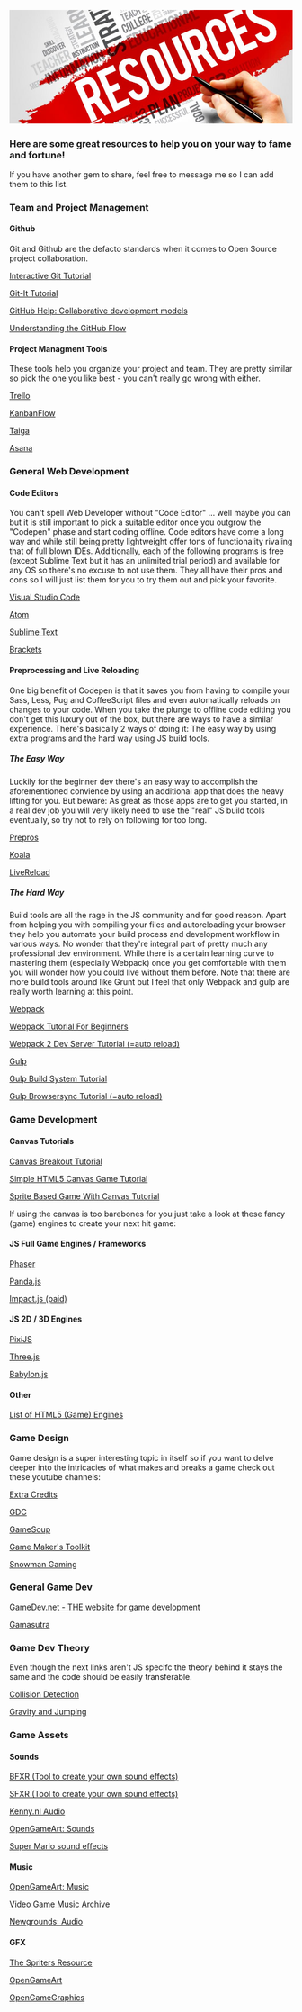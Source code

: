 ![Resources](/assets/resources.jpg)

### Here are some great resources to help you on your way to fame and fortune!
If you have another gem to share, feel free to message me so I can add them to this list.

### Team and Project Management
#### Github
Git and Github are the defacto standards when it comes to Open Source project collaboration.

   [Interactive Git Tutorial](https://try.github.io/levels/1/challenges/1)

   [Git-It Tutorial](http://jlord.us/patchwork/)

   [GitHub Help: Collaborative development models](https://help.github.com/articles/about-collaborative-development-models/)

   [Understanding the GitHub Flow](https://guides.github.com/introduction/flow/)

#### Project Managment Tools
These tools help you organize your project and team. They are pretty similar so pick the one you like best - you can't
really go wrong with either.

   [Trello](https://trello.com/)

   [KanbanFlow](https://kanbanflow.com)

   [Taiga](https://taiga.io/)

   [Asana](https://asana.com/)

### General Web Development
#### Code Editors
You can't spell Web Developer without "Code Editor" ... well maybe you can but it is still important to pick a suitable
editor once you outgrow the "Codepen" phase and start coding offline. Code editors have come a long way and while still being pretty lightweight offer tons of functionality
rivaling that of full blown IDEs.
Additionally, each of the following programs is free (except Sublime Text but it has an unlimited trial period) and available for any OS
so there's no excuse to not use them. They all have their pros and cons so I will just list them for you to try them out and pick your favorite.

   [Visual Studio Code](https://code.visualstudio.com/)

   [Atom](https://atom.io/)

   [Sublime Text](https://www.sublimetext.com/3)

   [Brackets](http://brackets.io/)

#### Preprocessing and Live Reloading
One big benefit of Codepen is that it saves you from having to compile your Sass, Less, Pug and CoffeeScript files and even automatically
reloads on changes to your code.
When you take the plunge to offline code editing you don't get this luxury out of the box, but there are ways to have a similar experience.
There's basically 2 ways of doing it: The easy way by using extra programs and the hard way using JS build tools.

##### The Easy Way
Luckily for the beginner dev there's an easy way to accomplish the aforementioned convience by using an additional app that does the heavy lifting for you. 
But beware: As great as those apps are to get you started, in a real dev job you will very likely need to use the "real" JS build tools eventually, so try not
to rely on following for too long.

   [Prepros](https://prepros.io/)

   [Koala](http://koala-app.com/)

   [LiveReload](http://livereload.com/)

##### The Hard Way
Build tools are all the rage in the JS community and for good reason. Apart from helping you with compiling your files and autoreloading your browser they help you
automate your build process and development workflow in various ways. No wonder that they're integral part of pretty much any professional dev environment. While there is a certain learning curve to mastering them (especially Webpack) once you get comfortable with them you will wonder how you could live without them before. 
Note that there are more build tools around like Grunt but I feel that only Webpack and gulp are really worth learning at this point.

   [Webpack](https://webpack.github.io/)

   [Webpack Tutorial For Beginners](https://www.youtube.com/watch?v=ytRnPV0kRN0&list=PL4cUxeGkcC9iTQ3J5oa6orDIMQKKxl8dC)

   [Webpack 2 Dev Server Tutorial (=auto reload)](https://www.youtube.com/watch?v=gH4LxB6NkNc)

   [Gulp](http://gulpjs.com/)

   [Gulp Build System Tutorial](https://www.youtube.com/watch?v=LmdT2zhFmn4&list=PLv1YUP7gO_viROuRcGsDCNM-FUVgMYb_G)

   [Gulp Browsersync Tutorial (=auto reload)](https://www.youtube.com/watch?v=kfvxaPizDew)

### Game Development
#### Canvas Tutorials

   [Canvas Breakout Tutorial](https://developer.mozilla.org/en-US/docs/Games/Tutorials/2D_Breakout_game_pure_JavaScript)

   [Simple HTML5 Canvas Game Tutorial](http://www.lostdecadegames.com/how-to-make-a-simple-html5-canvas-game/)

   [Sprite Based Game With Canvas Tutorial](http://jlongster.com/Making-Sprite-based-Games-with-Canvas)

If using the canvas is too barebones for you just take a look at these fancy (game) engines to create your next hit game:
#### JS Full Game Engines / Frameworks

   [Phaser](http://phaser.io/)

   [Panda.js](http://www.pandajs.net/features/)

   [Impact.js (paid)](http://impactjs.com/)

#### JS 2D / 3D Engines

  [PixiJS](http://www.pixijs.com/)

  [Three.js](https://threejs.org/)

  [Babylon.js](http://www.babylonjs.com/)

#### Other

  [List of HTML5 (Game) Engines](https://html5gameengine.com/)

### Game Design
Game design is a super interesting topic in itself so if you want to delve deeper into the intricacies of what makes and breaks a game check out these youtube channels:

  [Extra Credits](https://www.youtube.com/user/ExtraCreditz)

  [GDC](https://www.youtube.com/channel/UC0JB7TSe49lg56u6qH8y_MQ)

  [GameSoup](https://www.youtube.com/channel/UCGPMrF9AN_D9BrmSmMeV3hA)

  [Game Maker's Toolkit](https://www.youtube.com/user/McBacon1337)

  [Snowman Gaming](https://www.youtube.com/user/snomangaming)

### General Game Dev

  [GameDev.net - THE website for game development](https://www.gamedev.net/)

  [Gamasutra](http://www.gamasutra.com/)

### Game Dev Theory
Even though the next links aren't JS specifc the theory behind it stays the same and the code should be easily transferable.

  [Collision Detection](http://jonathanwhiting.com/tutorial/collision/)

  [Gravity and Jumping](https://as3gametuts.com/2012/01/22/platformer-4/)

### Game Assets
#### Sounds

  [BFXR (Tool to create your own sound effects)](http://www.bfxr.net/)

  [SFXR (Tool to create your own sound effects)](http://www.drpetter.se/project_sfxr.html)

  [Kenny.nl Audio](https://kenney.nl/assets?q=audio)

  [OpenGameArt: Sounds](https://opengameart.org/art-search-advanced?keys=&field_art_type_tid%5B%5D=13&sort_by=count&sort_order=DESC)

  [Super Mario sound effects](http://themushroomkingdom.net/wav.shtml)

#### Music
  
  [OpenGameArt: Music](https://opengameart.org/art-search-advanced?keys=&field_art_type_tid%5B%5D=12&sort_by=count&sort_order=DESC)

  [Video Game Music Archive](https://downloads.khinsider.com/)

  [Newgrounds: Audio](http://www.newgrounds.com/audio/)

#### GFX
  
  [The Spriters Resource](https://www.spriters-resource.com/)

  [OpenGameArt](https://opengameart.org/)

  [OpenGameGraphics](https://opengamegraphics.com/)
